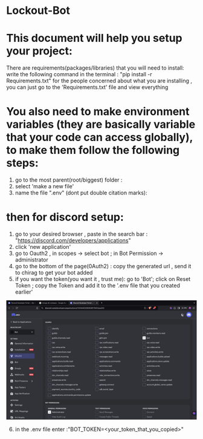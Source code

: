 # Lockout-Bot
# This document will help you setup your project:

 There are  requirements(packages/libraries) that you will need to install:
 write the following command in the terminal : "pip install -r Requirements.txt"
 for the people concerned about what you are installing , you can just go to the 'Requirements.txt' file and view everything

# You also need to make environment variables (they are basically variable that your code can access globally), to make them follow the following steps:
 1. go to the most parent(root/biggest) folder :
 2. select 'make a new file'
 3. name the file ".env" (dont put double citation marks):

# then for discord setup:  

 1. go to your desired browser , paste in the search bar : "https://discord.com/developers/applications"
 2. click 'new application'
 3. go to Oauth2 , in scopes -> select bot ; in Bot Permission -> administrator
 4. go to the bottom of the page(0Auth2) : copy the generated url , send it to chirag to get your bot  added
 5. if you want the token(you want it , trust me): go to 'Bot'; click on Reset Token ; copy the Token and add it to the '.env file that you created earlier'

  ![image alt](https://github.com/Crude-005/Lockout-Bot/blob/8da74e1e96584589891f26d3e5e1107703b4126a/7fb5e1c6-5463-4583-807b-140fe90e67a7.jpeg)

 6. in the .env file enter :"BOT_TOKEN=<your_token_that_you_copied>"

